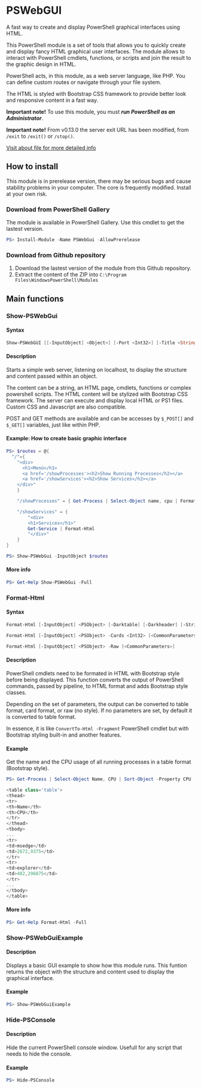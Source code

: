 # PSWebGUI
A fast way to create and display PowerShell graphical interfaces using HTML.

This PowerShell module is a set of tools that allows you to quickly create and display fancy HTML graphical user interfaces. The module allows to interact with PowerShell cmdlets, functions, or scripts and join the result to the graphic design in HTML.

PowerShell acts, in this module, as a web server language, like PHP. You can define custom routes or navigate through your file system.

The HTML is styled with Bootstrap CSS framework to provide better look and responsive content in a fast way.

**Important note!** To use this module, you must **_run PowerShell as an Administrator_**.

**Important note!** From v0.13.0 the server exit URL has been modified, from ```/exit``` to ```/exit()``` or ```/stop()```.

[Visit about file for more detailed info](../main/docs/about_PSWebGui.md)


## How to install
This module is in prerelease version, there may be serious bugs and cause stability problems in your computer. The core is frequently modified. Install at your own risk.

### Download from PowerShell Gallery
The module is available in PowerShell Gallery. Use this cmdlet to get the lastest version.
```powershell
PS> Install-Module -Name PSWebGui -AllowPrerelease
```

### Download from Github repository
1. Download the lastest version of the module from this Github repository.
2. Extract the content of the ZIP into ```C:\Program Files\WindowsPowerShell\Modules```


## Main functions
### Show-PSWebGui
#### Syntax
```powershell
Show-PSWebGUI [[-InputObject] <Object>] [-Port <Int32>] [-Title <String>] [-Icon <String>] [-CssUri <String>] [-NoWindow] [-DocumentRoot <String>] [<CommonParameters>]
```

#### Description
Starts a simple web server, listening on localhost, to display the structure and content passed within an object.

The content can be a string, an HTML page, cmdlets, functions or complex powershell scripts. The HTML content will be stylized with Bootstrap CSS framework.
The server can execute and display local HTML or PS1 files. Custom CSS and Javascript are also compatible.
    
POST and GET methods are available and can be accesses by ```$_POST[]``` and ```$_GET[]``` variables, just like within PHP.

#### Example: How to create basic graphic interface
```powershell
PS> $routes = @{
  "/"={
    "<div>
      <h1>Menú</h1>
      <a href='/showProcesses'><h2>Show Running Processes</h2></a>
      <a href='/showServices'><h2>Show Services</h2></a>
    </div>"
    }

    "/showProcesses" = { Get-Process | Select-Object name, cpu | Format-Html }

    "/showServices" = {
		"<div>
		<h1>Services</h1>"
		Get-Service | Format-Html
		"</div>"
    }
}

PS> Show-PSWebGui -InputObject $routes
```

#### More info
```powershell
PS> Get-Help Show-PSWebGui -Full
```

### Format-Html
#### Syntax
```powershell
Format-Html [-InputObject] <PSObject> [-Darktable] [-Darkheader] [-Striped] [-Hover] [-Id <String>] [<CommonParameters>]

Format-Html [-InputObject] <PSObject> -Cards <Int32> [<CommonParameters>]

Format-Html [-InputObject] <PSObject> -Raw [<CommonParameters>]
```
#### Description
PowerShell cmdlets need to be formated in HTML with Bootstrap style before being displayed. This function converts the output of PowerShell commands, passed by pipeline, to HTML format and adds Bootstrap style classes.
    
Depending on the set of parameters, the output can be converted to table format, card format, or raw (no style). If no parameters are set, by default it is converted to table format.
        
In essence, it is like ```ConvertTo-Html -Fragment``` PowerShell cmdlet but with Bootstrap styling built-in and another features.

#### Example
Get the name and the CPU usage of all running processes in a table format (Bootstrap style).
```powershell
PS> Get-Process | Select-Object Name, CPU | Sort-Object -Property CPU -Descending | Format-Html

<table class='table'>
<thead>
<tr>
<th>Name</th>
<th>CPU</th>
</tr>
</thead>
<tbody>
...
<tr>
<td>msedge</td>
<td>2672,9375</td>
</tr>
<tr>
<td>explorer</td>
<td>402,296875</td>
</tr>
...
</tbody>
</table>
```



#### More info
```powershell
PS> Get-Help Format-Html -Full
```

### Show-PSWebGuiExample
#### Description
Displays a basic GUI example to show how this module runs. This funtion returns the object with the structure and content used to display the graphical interface.

#### Example
```powershell
PS> Show-PSWebGuiExample
```

### Hide-PSConsole
#### Description
Hide the current PowerShell console window.
Usefull for any script that needs to hide the console.

#### Example
```powershell
PS> Hide-PSConsole
```